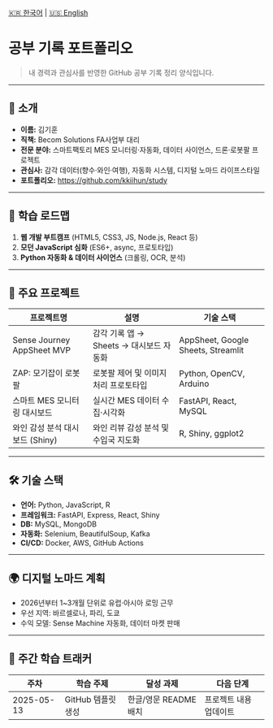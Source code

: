 [🇰🇷 한국어](ko/README.md) | [🇺🇸 English](sutdy/README.md)

# 공부 기록 포트폴리오

> 내 경력과 관심사를 반영한 GitHub 공부 기록 정리 양식입니다.

---

## 👤 소개

- **이름:** 김기훈
- **직책:** Becom Solutions FA사업부 대리
- **전문 분야:** 스마트팩토리 MES 모니터링·자동화, 데이터 사이언스, 드론·로봇팔 프로젝트
- **관심사:** 감각 데이터(향수·와인·여행), 자동화 시스템, 디지털 노마드 라이프스타일
- **포트폴리오:** https://github.com/kkiihun/study

---

## 🎯 학습 로드맵

1. **웹 개발 부트캠프** (HTML5, CSS3, JS, Node.js, React 등)
2. **모던 JavaScript 심화** (ES6+, async, 프로토타입)
3. **Python 자동화 & 데이터 사이언스** (크롤링, OCR, 분석)

---

## 💼 주요 프로젝트

| 프로젝트명                      | 설명                                    | 기술 스택                             |
|-------------------------------|---------------------------------------|-------------------------------------|
| Sense Journey AppSheet MVP    | 감각 기록 앱 → Sheets → 대시보드 자동화      | AppSheet, Google Sheets, Streamlit   |
| ZAP: 모기잡이 로봇팔              | 로봇팔 제어 및 이미지 처리 프로토타입          | Python, OpenCV, Arduino              |
| 스마트 MES 모니터링 대시보드        | 실시간 MES 데이터 수집·시각화                | FastAPI, React, MySQL                |
| 와인 감성 분석 대시보드 (Shiny)     | 와인 리뷰 감성 분석 및 수입국 지도화          | R, Shiny, ggplot2                    |

---

## 🛠️ 기술 스택

- **언어:** Python, JavaScript, R
- **프레임워크:** FastAPI, Express, React, Shiny
- **DB:** MySQL, MongoDB
- **자동화:** Selenium, BeautifulSoup, Kafka
- **CI/CD:** Docker, AWS, GitHub Actions

---

## 🌍 디지털 노마드 계획

- 2026년부터 1~3개월 단위로 유럽·아시아 로밍 근무
- 우선 지역: 바르셀로나, 파리, 도쿄
- 수익 모델: Sense Machine 자동화, 데이터 마켓 판매

---

## 📅 주간 학습 트래커

| 주차       | 학습 주제    | 달성 과제    | 다음 단계    |
|----------|------------|------------|------------|
| 2025-05-13 | GitHub 템플릿 생성 | 한글/영문 README 배치 | 프로젝트 내용 업데이트 |


